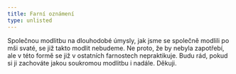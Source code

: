 ```yaml
---
title: Farní oznámení
type: unlisted
---
```


Společnou modlitbu na dlouhodobé úmysly, jak jsme se společně modlili po mši svaté, se již takto modlit nebudeme. Ne proto, že by nebyla zapotřebí, ale v této formě se již v ostatních farnostech nepraktikuje. Budu rád, pokud si ji zachováte jakou soukromou modlitbu i nadále. Děkuji.